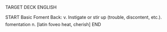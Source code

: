 TARGET DECK
ENGLISH

START
Basic
Foment
Back: v. Instigate or stir up (trouble, discontent, etc.).  fomentation n. [latin foveo heat, cherish]
END
